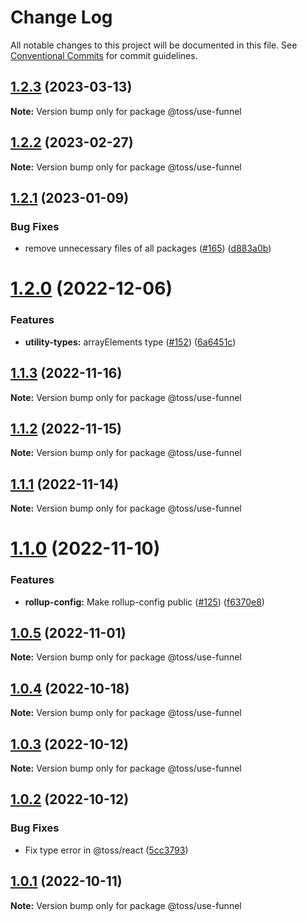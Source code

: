 # Change Log

All notable changes to this project will be documented in this file.
See [Conventional Commits](https://conventionalcommits.org) for commit guidelines.

## [1.2.3](https://github.com/toss/slash/compare/@toss/use-funnel@1.2.2...@toss/use-funnel@1.2.3) (2023-03-13)

**Note:** Version bump only for package @toss/use-funnel





## [1.2.2](https://github.com/toss/slash/compare/@toss/use-funnel@1.2.1...@toss/use-funnel@1.2.2) (2023-02-27)

**Note:** Version bump only for package @toss/use-funnel





## [1.2.1](https://github.com/toss/slash/compare/@toss/use-funnel@1.2.0...@toss/use-funnel@1.2.1) (2023-01-09)


### Bug Fixes

* remove unnecessary files of all packages ([#165](https://github.com/toss/slash/issues/165)) ([d883a0b](https://github.com/toss/slash/commit/d883a0b2aebdbc2ca39c67902cec754c63921dfe))





# [1.2.0](https://github.com/toss/slash/compare/@toss/use-funnel@1.1.3...@toss/use-funnel@1.2.0) (2022-12-06)


### Features

* **utility-types:** arrayElements type  ([#152](https://github.com/toss/slash/issues/152)) ([6a6451c](https://github.com/toss/slash/commit/6a6451c237ec09dabd1b6ce4d2cba43d2db6bf4c))





## [1.1.3](https://github.com/toss/slash/compare/@toss/use-funnel@1.1.2...@toss/use-funnel@1.1.3) (2022-11-16)

**Note:** Version bump only for package @toss/use-funnel





## [1.1.2](https://github.com/toss/slash/compare/@toss/use-funnel@1.1.1...@toss/use-funnel@1.1.2) (2022-11-15)

**Note:** Version bump only for package @toss/use-funnel





## [1.1.1](https://github.com/toss/slash/compare/@toss/use-funnel@1.1.0...@toss/use-funnel@1.1.1) (2022-11-14)

**Note:** Version bump only for package @toss/use-funnel





# [1.1.0](https://github.com/toss/slash/compare/@toss/use-funnel@1.0.5...@toss/use-funnel@1.1.0) (2022-11-10)


### Features

* **rollup-config:** Make rollup-config public ([#125](https://github.com/toss/slash/issues/125)) ([f6370e8](https://github.com/toss/slash/commit/f6370e8c4b0fa926e923b518c26b7071ee0e53da))





## [1.0.5](https://github.com/toss/slash/compare/@toss/use-funnel@1.0.4...@toss/use-funnel@1.0.5) (2022-11-01)

**Note:** Version bump only for package @toss/use-funnel





## [1.0.4](https://github.com/toss/slash/compare/@toss/use-funnel@1.0.3...@toss/use-funnel@1.0.4) (2022-10-18)

**Note:** Version bump only for package @toss/use-funnel





## [1.0.3](https://github.com/toss/slash/compare/@toss/use-funnel@1.0.2...@toss/use-funnel@1.0.3) (2022-10-12)

**Note:** Version bump only for package @toss/use-funnel





## [1.0.2](https://github.com/toss/slash/compare/@toss/use-funnel@1.0.1...@toss/use-funnel@1.0.2) (2022-10-12)


### Bug Fixes

* Fix type error in @toss/react ([5cc3793](https://github.com/toss/slash/commit/5cc37936e8739204f32f9f50ee61570b758343f8))





## [1.0.1](https://github.com/toss/slash/compare/@toss/use-funnel@1.0.0...@toss/use-funnel@1.0.1) (2022-10-11)

**Note:** Version bump only for package @toss/use-funnel
